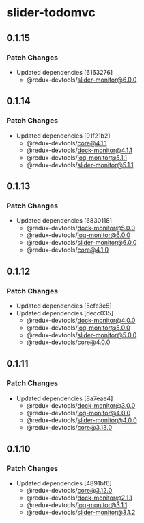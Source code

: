 # slider-todomvc

## 0.1.15

### Patch Changes

- Updated dependencies [6163276]
  - @redux-devtools/slider-monitor@6.0.0

## 0.1.14

### Patch Changes

- Updated dependencies [91f21b2]
  - @redux-devtools/core@4.1.1
  - @redux-devtools/dock-monitor@4.1.1
  - @redux-devtools/log-monitor@5.1.1
  - @redux-devtools/slider-monitor@5.1.1

## 0.1.13

### Patch Changes

- Updated dependencies [6830118]
  - @redux-devtools/dock-monitor@5.0.0
  - @redux-devtools/log-monitor@6.0.0
  - @redux-devtools/slider-monitor@6.0.0
  - @redux-devtools/core@4.1.0

## 0.1.12

### Patch Changes

- Updated dependencies [5cfe3e5]
- Updated dependencies [decc035]
  - @redux-devtools/dock-monitor@4.0.0
  - @redux-devtools/log-monitor@5.0.0
  - @redux-devtools/slider-monitor@5.0.0
  - @redux-devtools/core@4.0.0

## 0.1.11

### Patch Changes

- Updated dependencies [8a7eae4]
  - @redux-devtools/dock-monitor@3.0.0
  - @redux-devtools/log-monitor@4.0.0
  - @redux-devtools/slider-monitor@4.0.0
  - @redux-devtools/core@3.13.0

## 0.1.10

### Patch Changes

- Updated dependencies [4891bf6]
  - @redux-devtools/core@3.12.0
  - @redux-devtools/dock-monitor@2.1.1
  - @redux-devtools/log-monitor@3.1.1
  - @redux-devtools/slider-monitor@3.1.2
